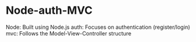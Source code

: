 # Node-auth-MVC
Node: Built using Node.js  auth: Focuses on authentication (register/login)  mvc: Follows the Model-View-Controller structure
